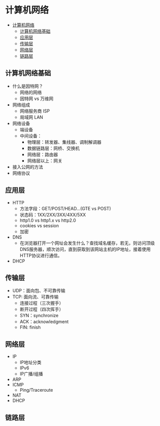 # 计算机网络

- [计算机网络](#计算机网络)
  - [计算机网络基础](#计算机网络基础)
  - [应用层](#应用层)
  - [传输层](#传输层)
  - [网络层](#网络层)
  - [链路层](#链路层)

## 计算机网络基础

- 什么是因特网？
  - 网络的网络
  - 因特网 vs 万维网
- 网络组成
  - 网络服务商 ISP
  - 局域网 LAN
- 网络设备
  - 端设备
  - 中间设备：
    - 物理层：转发器、集线器、调制解调器
    - 数据链路层：网桥、交换机
    - 网络层：路由器
    - 网络层以上：网关
- 接入公网的方法
- 网络协议

## 应用层

- HTTP
  - 方法字段：GET/POST/HEAD...(GTE vs POST)
  - 状态码：1XX/2XX/3XX/4XX/5XX
  - http1.0 vs http1.x vs http2.0
  - cookies vs session
  - 加密
- DNS
  - 在浏览器打开一个网址会发生什么？查找域名缓存，若无，则访问顶级DNS服务器，顺次访问，直到获取到该网站主机的IP地址，接着使用HTTP协议进行通信。
- DHCP

## 传输层

- UDP：面向包、不可靠传输
- TCP: 面向流、可靠传输
  - 连接过程（三次握手）
  - 断开过程（四次挥手）
  - SYN：synchronize
  - ACK：acknowledgment
  - FIN: finish

## 网络层

- IP
  - IP地址分类
  - IPv6
  - IP广播/组播
- ARP
- ICMP
  - Ping/Traceroute
- NAT
- DHCP

## 链路层
